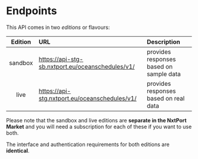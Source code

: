 # Endpoints

This API comes in two *editions* or flavours:


| Edition | URL | Description |
| :---: | :--- | :--- |
| sandbox | https://api-stg-sb.nxtport.eu/oceanschedules/v1/ | provides responses based on sample data |
| live | https://api-stg.nxtport.eu/oceanschedules/v1/ | provides responses based on real data|

Please note that the sandbox and live editions are **separate in the NxtPort Market** and you will need a subscription for each of these if you want to use both.

The interface and authentication requirements for both editions are **identical**.
